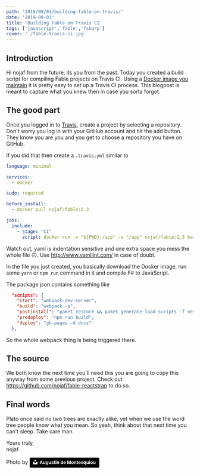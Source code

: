 ```yaml
---
path: '2019/09/01/building-fable-on-travis/'
date: '2019-09-01'
title: 'Building Fable on Travis CI'
tags: ['javascript','fable','fsharp']
cover: './fable-travis-ci.jpg'
---
```


## Introduction

Hi nojaf from the future, its you from the past. Today you created a build script for compiling Fable projects on Travis CI.
Using a [Docker image you maintain](https://hub.docker.com/r/nojaf/fable/) it is pretty easy to set up a Travis CI process.
This blogpost is meant to capture what you knew then in case you sorta forgot.

## The good part

Once you logged in to [Travis](https://travis-ci.org/), create a project by selecting a repository. Don't worry you log in with your GitHub account and hit the add button.
They know you are you and you get to choose a repository you have on GitHub.

If you did that then create a `.travis.yml` similar to 

```yml
language: minimal

services:
  - docker

sudo: required

before_install:
  - docker pull nojaf/fable:2.3

jobs:
  include:
    - stage: "CI"
      script: docker run -v "${PWD}:/app" -w "/app" nojaf/fable:2.3 bash -c "yarn && yarn postinstall && yarn build"
```


Watch out, yaml is indentation sensitive and one extra space you mess the whole file 🙃. Use http://www.yamllint.com/ in case of doubt.

In the file you just created, you basically download the Docker image, run some `yarn` or `npm run` command in it and compile F# to JavaScript.

The package json contains something like

```json
  "scripts": {
    "start": "webpack-dev-server",
    "build": "webpack -p",
    "postinstall": "paket restore && paket generate-load-scripts -f netstandard2.0 -t fsx",
    "predeploy": "npm run build",
    "deploy": "gh-pages -d docs"
  },
```

So the whole webpack thing is being triggered there.

## The source

We both know the next time you'll need this you are going to copy this anyway from some previous project.
Check out https://github.com/nojaf/fable-reactstrap to do so.

## Final words

Plato once said no two trees are exactly alike, yet when we use the word tree people know what you mean.
So yeah, think about that next time you can't sleep.
Take care man.


Yours truly,  
nojaf

Photo by <a style="background-color:black;color:white;text-decoration:none;padding:4px 6px;font-family:-apple-system, BlinkMacSystemFont, &quot;San Francisco&quot;, &quot;Helvetica Neue&quot;, Helvetica, Ubuntu, Roboto, Noto, &quot;Segoe UI&quot;, Arial, sans-serif;font-size:12px;font-weight:bold;line-height:1.2;display:inline-block;border-radius:3px" href="https://unsplash.com/@augustindem?utm_medium=referral&amp;utm_campaign=photographer-credit&amp;utm_content=creditBadge" target="_blank" rel="noopener noreferrer" title="Download free do whatever you want high-resolution photos from Augustin de Montesquiou"><span style="display:inline-block;padding:2px 3px"><svg xmlns="http://www.w3.org/2000/svg" style="height:12px;width:auto;position:relative;vertical-align:middle;top:-2px;fill:white" viewBox="0 0 32 32"><title>unsplash-logo</title><path d="M10 9V0h12v9H10zm12 5h10v18H0V14h10v9h12v-9z"></path></svg></span><span style="display:inline-block;padding:2px 3px">Augustin de Montesquiou</span></a>